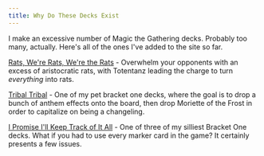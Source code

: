 ```yaml
---
title: Why Do These Decks Exist
---
```


I make an excessive number of Magic the Gathering decks. Probably too many, actually. Here's all of the ones I've added to the site so far.  

[Rats, We're Rats, We're the Rats](https://rosemarysprigs.netlify.app/totentanzdecktech) - Overwhelm your opponents with an excess of aristocratic rats, with Totentanz leading the charge to turn _everything_ into rats.

[Tribal Tribal](https://rosemarysprigs.netlify.app/tribaltribaldecktech) - One of my pet bracket one decks, where the goal is to drop a bunch of anthem effects onto the board, then drop Moriette of the Frost in order to capitalize on being a changeling.

[I Promise I'll Keep Track of It All](https://rosemarysprigs.netlify.app/ipromiseillkeeptrackdechtech) - One of three of my silliest Bracket One decks. What if you had to use every marker card in the game? It certainly presents a few issues.
